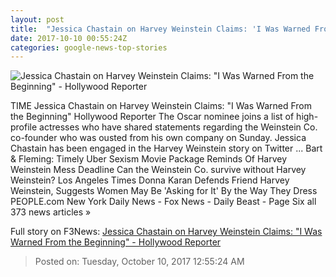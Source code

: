 ```yaml
---
layout: post
title:  "Jessica Chastain on Harvey Weinstein Claims: 'I Was Warned From the Beginning' - Hollywood Reporter"
date: 2017-10-10 00:55:24Z
categories: google-news-top-stories
---
```


![Jessica Chastain on Harvey Weinstein Claims: "I Was Warned From the Beginning" - Hollywood Reporter](http://cdn1.thr.com/sites/default/files/2017/10/_jessica_chastain_and_harvey_weinstein.jpg)

TIME Jessica Chastain on Harvey Weinstein Claims: "I Was Warned From the Beginning" Hollywood Reporter The Oscar nominee joins a list of high-profile actresses who have shared statements regarding the Weinstein Co. co-founder who was ousted from his own company on Sunday. Jessica Chastain has been engaged in the Harvey Weinstein story on Twitter ... Bart & Fleming: Timely Uber Sexism Movie Package Reminds Of Harvey Weinstein Mess Deadline Can the Weinstein Co. survive without Harvey Weinstein? Los Angeles Times Donna Karan Defends Friend Harvey Weinstein, Suggests Women May Be 'Asking for It' By the Way They Dress PEOPLE.com New York Daily News - Fox News - Daily Beast - Page Six all 373 news articles »


Full story on F3News: [Jessica Chastain on Harvey Weinstein Claims: "I Was Warned From the Beginning" - Hollywood Reporter](http://www.f3nws.com/n/3pUtYB)

> Posted on: Tuesday, October 10, 2017 12:55:24 AM
